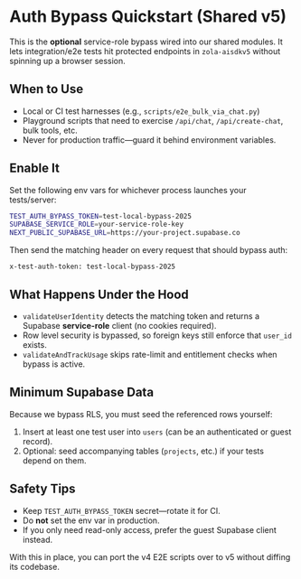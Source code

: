 # Auth Bypass Quickstart (Shared v5)

This is the **optional** service-role bypass wired into our shared modules. It lets integration/e2e tests hit protected endpoints in `zola-aisdkv5` without spinning up a browser session.

## When to Use

- Local or CI test harnesses (e.g., `scripts/e2e_bulk_via_chat.py`)
- Playground scripts that need to exercise `/api/chat`, `/api/create-chat`, bulk tools, etc.
- Never for production traffic—guard it behind environment variables.

## Enable It

Set the following env vars for whichever process launches your tests/server:

```bash
TEST_AUTH_BYPASS_TOKEN=test-local-bypass-2025
SUPABASE_SERVICE_ROLE=your-service-role-key
NEXT_PUBLIC_SUPABASE_URL=https://your-project.supabase.co
```

Then send the matching header on every request that should bypass auth:

```
x-test-auth-token: test-local-bypass-2025
```

## What Happens Under the Hood

- `validateUserIdentity` detects the matching token and returns a Supabase **service-role** client (no cookies required).
- Row level security is bypassed, so foreign keys still enforce that `user_id` exists.
- `validateAndTrackUsage` skips rate-limit and entitlement checks when bypass is active.

## Minimum Supabase Data

Because we bypass RLS, you must seed the referenced rows yourself:

1. Insert at least one test user into `users` (can be an authenticated or guest record).
2. Optional: seed accompanying tables (`projects`, etc.) if your tests depend on them.

## Safety Tips

- Keep `TEST_AUTH_BYPASS_TOKEN` secret—rotate it for CI.
- Do **not** set the env var in production.
- If you only need read-only access, prefer the guest Supabase client instead.

With this in place, you can port the v4 E2E scripts over to v5 without diffing its codebase.


